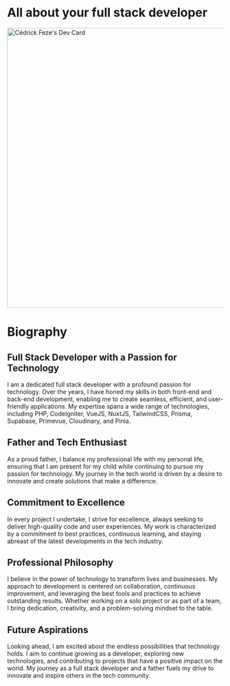 # All about your full stack developer

<a href="https://app.daily.dev/cedrickdev"><img src="https://api.daily.dev/devcards/v2/mTVTY48DbfDIj2an4S7Rh.png?type=wide&r=1an" width="652" alt="Cédrick Feze's Dev Card"/></a>

# Biography

## Full Stack Developer with a Passion for Technology

I am a dedicated full stack developer with a profound passion for technology. Over the years, I have honed my skills in both front-end and back-end development, enabling me to create seamless, efficient, and user-friendly applications. My expertise spans a wide range of technologies, including PHP, CodeIgniter, VueJS, NuxtJS, TailwindCSS, Prisma, Supabase, Primevue, Cloudinary, and Pinia.

## Father and Tech Enthusiast

As a proud father, I balance my professional life with my personal life, ensuring that I am present for my child while continuing to pursue my passion for technology. My journey in the tech world is driven by a desire to innovate and create solutions that make a difference.

## Commitment to Excellence

In every project I undertake, I strive for excellence, always seeking to deliver high-quality code and user experiences. My work is characterized by a commitment to best practices, continuous learning, and staying abreast of the latest developments in the tech industry.

## Professional Philosophy

I believe in the power of technology to transform lives and businesses. My approach to development is centered on collaboration, continuous improvement, and leveraging the best tools and practices to achieve outstanding results. Whether working on a solo project or as part of a team, I bring dedication, creativity, and a problem-solving mindset to the table.

## Future Aspirations

Looking ahead, I am excited about the endless possibilities that technology holds. I aim to continue growing as a developer, exploring new technologies, and contributing to projects that have a positive impact on the world. My journey as a full stack developer and a father fuels my drive to innovate and inspire others in the tech community.
